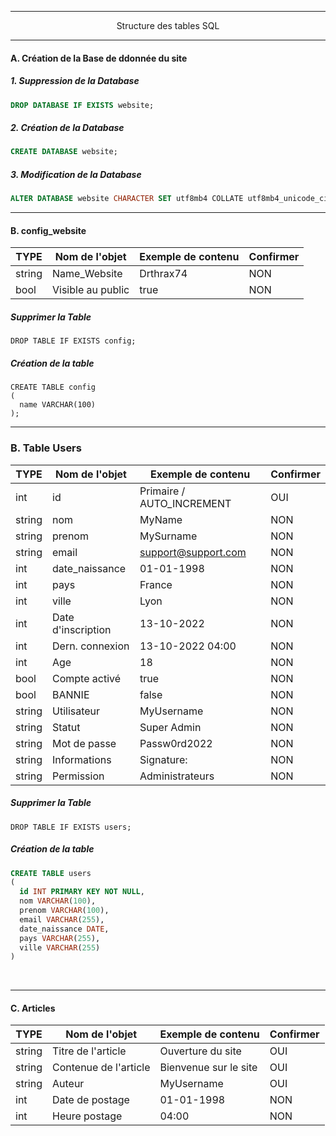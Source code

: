 ----------------------------------------------------------------------------------------------------------------------------------------------------------------------

<p align='center'> Structure des tables SQL </p>




----------------------------------------------------------------------------------------------------------------------------------------------------------------------
#### A. Création de la Base de ddonnée du site

##### 1. Suppression de la Database
```sql
DROP DATABASE IF EXISTS website;
```
##### 2. Création de la Database

```sql
CREATE DATABASE website;
```

##### 3. Modification de la Database
```sql
ALTER DATABASE website CHARACTER SET utf8mb4 COLLATE utf8mb4_unicode_ci;
```

----------------------------------------------------------------------------------------------------------------------------------------------------------------------
#### B. config_website

|  TYPE    | Nom de l'objet     | Exemple de contenu        | Confirmer |
| -------- | ------------------ | ------------------------- | --------- |
| string   | Name_Website       | Drthrax74                 |    NON    |
| bool     | Visible au public  | true                      |    NON    |


##### Supprimer la Table
```
DROP TABLE IF EXISTS config;
```

##### Création de la table
```
CREATE TABLE config
(
  name VARCHAR(100)  
);
```

----------------------------------------------------------------------------------------------------------------------------------------------------------------------

### B. Table Users

|  TYPE    | Nom de l'objet     | Exemple de contenu        | Confirmer |
| -------- | ------------------ | ------------------------- | --------- |
| int      | id                 | Primaire / AUTO_INCREMENT |    OUI    |
| string   | nom                | MyName                    |    NON    |
| string   | prenom             | MySurname                 |    NON    |
| string   | email              | support@support.com       |    NON    |
| int      | date_naissance     | 01-01-1998                |    NON    |
| int      | pays               | France                    |    NON    |
| int      | ville              | Lyon                      |    NON    |
| int      | Date d'inscription | 13-10-2022                |    NON    |
| int      | Dern. connexion    | 13-10-2022 04:00          |    NON    |
| int      | Age                | 18                        |    NON    |
| bool     | Compte activé      | true                      |    NON    |
| bool     | BANNIE             | false                     |    NON    |
| string   | Utilisateur        | MyUsername                |    NON    |
| string   | Statut             | Super Admin               |    NON    |
| string   | Mot de passe       | Passw0rd2022              |    NON    |
| string   | Informations       | Signature:                |    NON    |
| string   | Permission         | Administrateurs           |    NON    |


##### Supprimer la Table
```
DROP TABLE IF EXISTS users;
```

##### Création de la table
```sql
CREATE TABLE users
(
  id INT PRIMARY KEY NOT NULL,
  nom VARCHAR(100),
  prenom VARCHAR(100),
  email VARCHAR(255),
  date_naissance DATE,
  pays VARCHAR(255),
  ville VARCHAR(255)
)
```


<br />


----------------------------------------------------------------------------------------------------------------------------------------------------------------------
#### C. Articles

|  TYPE    | Nom de l'objet        | Exemple de contenu    | Confirmer |
| -------- | --------------------- | --------------------- | --------- |
| string   | Titre de l'article    | Ouverture du site     |    OUI    |
| string   | Contenue de l'article | Bienvenue sur le site |    OUI    |
| string   | Auteur                | MyUsername            |    OUI    |
| int      | Date de postage       | 01-01-1998            |    NON    |
| int      | Heure postage         | 04:00                 |    NON    |
